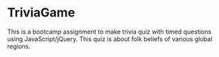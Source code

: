 # TriviaGame
This is a bootcamp assignment to make trivia quiz with timed questions using JavaScript/jQuery.  This quiz is about folk beliefs of various global regions.
